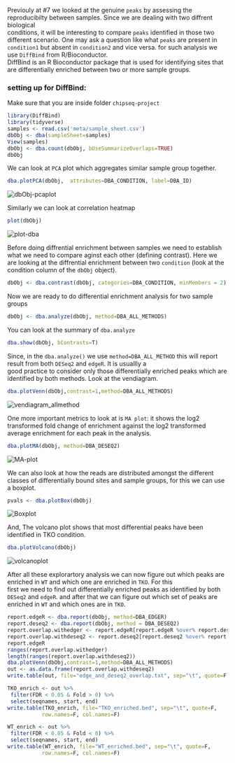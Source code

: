 Previouly at #7 we looked at the genuine `peaks` by assessing the reproducibilty between samples. Since we are dealing with two diffrent biological  
conditions, it will be interesting to compare `peaks` identified in those two different scenario. One may ask a question like what `peaks` are present in `condition1` but absent in `condition2` and vice versa. for such analysis we use `DiffBind` from R/Bioconductor.  
DiffBind is an R Bioconductor package that is used for identifying sites that are differentially enriched between two or more sample groups.  
### setting up for DiffBind:  
Make sure that you are inside folder `chipseq-project`  

```R
library(DiffBind)
library(tidyverse)
samples <- read.csv('meta/sample_sheet.csv')
dbObj <- dba(sampleSheet=samples)
View(samples)
dbObj <- dba.count(dbObj, bUseSummarizeOverlaps=TRUE)
dbObj
```

We can look at `PCA` plot which aggregates similar sample group together.  
```R
dba.plotPCA(dbObj,  attributes=DBA_CONDITION, label=DBA_ID)

```
![dbObj-pcaplot](https://user-images.githubusercontent.com/85447250/169583690-a7cb8d4b-f4af-47f1-b9b3-13c9912fc2f8.png)


Similarly we can look at correlation heatmap  
```R
plot(dbObj)
```
![plot-dba](https://user-images.githubusercontent.com/85447250/169584171-359428ec-574d-45db-843f-e3957e4dcab8.png)

Before doing diffrential enrichment between samples we need to establish what we need to compare aginst each other (defining contrast). Here we are looking at the diffrential enrichment between two `condition` (look at the condition column of the `dbObj` object).  
```R
dbObj <- dba.contrast(dbObj, categories=DBA_CONDITION, minMembers = 2)
```
Now we are ready to do differential enrichment analysis for two sample groups
```R
dbObj <- dba.analyze(dbObj, method=DBA_ALL_METHODS)
```
You can look at the summary of `dba.analyze`
```R
dba.show(dbObj, bContrasts=T)	
```
Since, in the `dba.analyze()` we use `method=DBA_ALL_METHOD` this will report result from both `DESeq2` and `edgeR`. It is usuallly a  
good practice to consider only those differentially enriched peaks which are identified by both methods. Look at the vendiagram.  
```R
dba.plotVenn(dbObj,contrast=1,method=DBA_ALL_METHODS)
```
![vendiagram_allmethod](https://user-images.githubusercontent.com/85447250/169598496-b48f0a97-c046-469e-8896-d43409d770a7.png)

One more important metrics to look at is `MA plot`: it shows the log2 transformed fold change of enrichment against the
log2 transformed average enrichment for each peak in the analysis.  
```R
dba.plotMA(dbObj, method=DBA_DESEQ2)
```
![MA-plot](https://user-images.githubusercontent.com/85447250/169599274-6d64b299-39d2-4ca6-8d4a-8bae514404ea.png)

We can also look at how the reads are distributed amongst the different classes of differentially bound sites and sample groups, for this we can use a boxplot.
```R
pvals <- dba.plotBox(dbObj)
```
![Boxplot](https://user-images.githubusercontent.com/85447250/169599679-1044bd20-f454-4acf-a0b5-8b453cad73a9.png)
 
 And, The volcano plot shows that most differential peaks have been identified in TKO condition.  
 ```R
 dba.plotVolcano(dbObj)
 ```
 ![volcanoplot](https://user-images.githubusercontent.com/85447250/169601253-caab0d9a-4256-48f9-879f-c897d0e5c281.png)
 
 After all these explorartory analysis we can now figure out which peaks are enriched in `WT` and which one are enriched in `TKO`. For this  
 first we need to find out differentially enriched peaks as identified by both `DESeq2` and `edgeR`. and after that we can figure out which set of peaks are enriched in `WT` and which ones are in `TKO`.  
 
 ```R
 report.edgeR <- dba.report(dbObj, method=DBA_EDGER)
report.deseq2 <- dba.report(dbObj, method = DBA_DESEQ2)
report.overlap.withedger <- report.edgeR[report.edgeR %over% report.deseq2,]
report.overlap.withdeseq2 <- report.deseq2[report.deseq2 %over% report.edgeR,]
report.edgeR
ranges(report.overlap.withedger)
length(ranges(report.overlap.withdeseq2))
dba.plotVenn(dbObj,contrast=1,method=DBA_ALL_METHODS)
out <- as.data.frame(report.overlap.withdeseq2)
write.table(out, file="edge_and_deseq2_overlap.txt", sep="\t", quote=F, row.names=F)

TKO_enrich <- out %>% 
  filter(FDR < 0.05 & Fold > 0) %>% 
  select(seqnames, start, end)
write.table(TKO_enrich, file="TKO_enriched.bed", sep="\t", quote=F, 
            row.names=F, col.names=F)

WT_enrich <- out %>% 
  filter(FDR < 0.05 & Fold < 0) %>% 
  select(seqnames, start, end)
write.table(WT_enrich, file="WT_enriched.bed", sep="\t", quote=F, 
            row.names=F, col.names=F)
```









